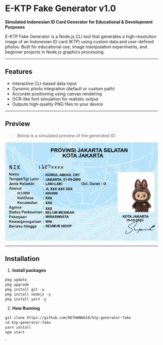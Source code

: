 # E-KTP Fake Generator v1.0

**Simulated Indonesian ID Card Generator for Educational & Development Purposes**

E-KTP Fake Generator is a Node.js CLI tool that generates a high-resolution image of an Indonesian ID card (KTP) using custom data and user-defined photos. Built for educational use, image manipulation experiments, and beginner projects in Node.js graphics processing.

---

## Features

- Interactive CLI-based data input
- Dynamic photo integration (default or custom path)
- Accurate positioning using canvas rendering
- OCR-like font simulation for realistic output
- Outputs high-quality PNG files to your device

---

## Preview

> Below is a simulated preview of the generated ID:

![preview](./result.png)

---

## Installation

1. **Install packages**

```nodejs
pkg update
pkg upgrade
pkg install git -y
pkg install nodejs -y
pkg install yarn -y
```

2. **How Running**

```nodejs
git clone https://github.com/REYHAN6610/ktp-generator-fake
cd ktp-generator-fake
yarn install
npm start
```
`
